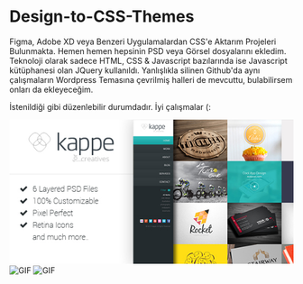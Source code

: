 # Design-to-CSS-Themes
Figma, Adobe XD veya Benzeri Uygulamalardan CSS'e Aktarım Projeleri Bulunmakta. Hemen hemen hepsinin PSD veya Görsel dosyalarını ekledim. 
Teknoloji olarak sadece HTML, CSS & Javascript bazılarında ise Javascript kütüphanesi olan JQuery kullanıldı. 
Yanlışlıkla silinen Github'da aynı çalışmaların Wordpress Temasına çevrilmiş halleri de mevcuttu, bulabilirsem onları da ekleyeceğim.

İstenildiği gibi düzenlebilir durumdadır. İyi çalışmalar (:

<img alt="GIF" src="https://github.com/RSametSamyeli/Design-to-CSS-Themes/blob/main/kappe/kappe-tasarim.jpg?raw=true"/>

<img alt="GIF" src="https://github.com/RSametSamyeli/Design-to-CSS-Themes/blob/main/kappe/kappe-desktop.gif?raw=true"/>

<img alt="GIF" src="https://github.com/RSametSamyeli/Design-to-CSS-Themes/blob/main/kappe/kappe-mobil.gif?raw=true"/>


